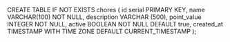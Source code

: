 CREATE TABLE IF NOT EXISTS chores (
    id serial PRIMARY KEY,
    name VARCHAR(100) NOT NULL,
    description VARCHAR (500),
    point_value INTEGER NOT NULL,
    active BOOLEAN NOT NULL DEFAULT true,
    created_at TIMESTAMP WITH TIME ZONE DEFAULT CURRENT_TIMESTAMP
);